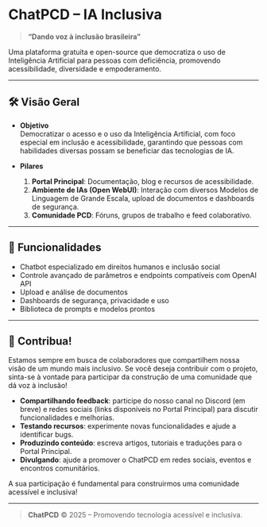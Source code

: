 # ChatPCD – IA Inclusiva

> **“Dando voz à inclusão brasileira”**

Uma plataforma gratuita e open-source que democratiza o uso de Inteligência Artificial para pessoas com deficiência, promovendo acessibilidade, diversidade e empoderamento.

---

## 🛠️ Visão Geral

- **Objetivo**  
  Democratizar o acesso e o uso da Inteligência Artificial, com foco especial em inclusão e acessibilidade, garantindo que pessoas com habilidades diversas possam se beneficiar das tecnologias de IA.

- **Pilares**  
  1. **Portal Principal**: Documentação, blog e recursos de acessibilidade.  
  2. **Ambiente de IAs (Open WebUI)**: Interação com diversos Modelos de Linguagem de Grande Escala, upload de documentos e dashboards de segurança.  
  3. **Comunidade PCD**: Fóruns, grupos de trabalho e feed colaborativo.

---

## 🚀 Funcionalidades

- Chatbot especializado em direitos humanos e inclusão social  
- Controle avançado de parâmetros e endpoints compatíveis com OpenAI API  
- Upload e análise de documentos  
- Dashboards de segurança, privacidade e uso  
- Biblioteca de prompts e modelos prontos  

---

## 🤝 Contribua!

Estamos sempre em busca de colaboradores que compartilhem nossa visão de um mundo mais inclusivo. Se você deseja contribuir com o projeto, sinta-se à vontade para participar da construção de uma comunidade que dá voz à inclusão!

- **Compartilhando feedback**: participe do nosso canal no Discord (em breve) e redes sociais (links disponíveis no Portal Principal) para discutir funcionalidades e melhorias.
- **Testando recursos**: experimente novas funcionalidades e ajude a identificar bugs.
- **Produzindo conteúdo**: escreva artigos, tutoriais e traduções para o Portal Principal.
- **Divulgando**: ajude a promover o ChatPCD em redes sociais, eventos e encontros comunitários.

A sua participação é fundamental para construirmos uma comunidade acessível e inclusiva!

---

> **ChatPCD** © 2025 – Promovendo tecnologia acessível e inclusiva.

